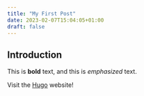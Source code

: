 ```yaml
---
title: "My First Post"
date: 2023-02-07T15:04:05+01:00
draft: false
---
```


## Introduction

This is **bold** text, and this is *emphasized* text.

Visit the [Hugo](https://gohugo.io) website!